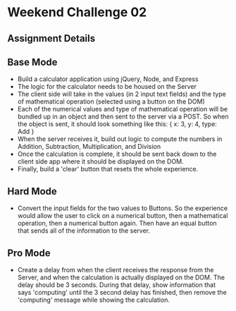 Weekend Challenge 02
====================

Assignment Details
------------------

Base Mode
---------

- Build a calculator application using jQuery, Node, and Express
- The logic for the calculator needs to be housed on the Server
- The client side will take in the values (in 2 input text fields) and the type of mathematical operation (selected using a button on the DOM)
- Each of the numerical values and type of mathematical operation will be bundled up in an object and then sent to the server via a POST. So when the object is sent, it should look something like this: { x: 3, y: 4, type: Add }
- When the server receives it, build out logic to compute the numbers in Addition, Subtraction, Multiplication, and Division
- Once the calculation is complete, it should be sent back down to the client side app where it should be displayed on the DOM.
- Finally, build a 'clear' button that resets the whole experience.

Hard Mode
---------

- Convert the input fields for the two values to Buttons. So the experience would allow the user to click on a numerical button, then a mathematical operation, then a numerical button again. Then have an equal button that sends all of the information to the server.

Pro Mode
--------

- Create a delay from when the client receives the response from the Server, and when the calculation is actually displayed on the DOM. The delay should be 3 seconds. During that delay, show information that says 'computing' until the 3 second delay has finished, then remove the 'computing' message while showing the calculation.
